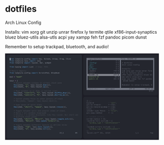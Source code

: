 # dotfiles
Arch Linux Config

Installs:
vim xorg git unzip unrar firefox ly termite qtile 
xf86-input-synaptics bluez bluez-utils alsa-utls 
acpi yay xampp feh fzf pandoc picom dunst

Remember to setup trackpad, bluetooth, and audio!

![alt text](/imgs/thumbnail.png?raw=true)
